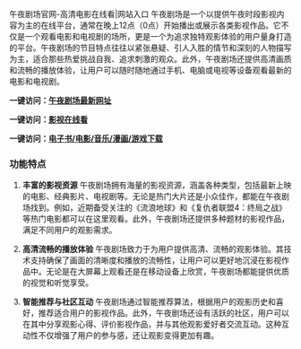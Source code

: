 午夜剧场官网-高清电影在线看|网站入口
午夜剧场是一个以提供午夜时段影视内容为主的在线平台，通常在晚上12点（0点）开始播出或展示各类影视作品。它不仅是一个观看电影和电视剧的场所，更是一个为追求独特观影体验的用户量身打造的平台。午夜剧场的节目特点往往以紧张悬疑、引人入胜的情节和深刻的人物描写为主，适合那些热爱挑战自我、追求刺激的观众。此外，午夜剧场还提供高清画质和流畅的播放体验，让用户可以随时随地通过手机、电脑或电视等设备观看最新的电影和电视剧。

<p><strong>一键访问：</strong><a href="https://www.rymdh.com/sites/14398.html" target="_blank" ><strong>午夜剧场最新网址</strong></a></p>
<p><strong>一键访问：</strong><a href="https://www.rymdh.com/favorites/yingshi" target="_blank" ><strong>影视在线看</strong></a></p>
<p><strong>一键访问：</strong><a href="https://wangpanziyuan.pages.dev/" target="_blank" ><strong>电子书/电影/音乐/漫画/游戏下载</strong></a></p>

### 功能特点
1. **丰富的影视资源**
   午夜剧场拥有海量的影视资源，涵盖各种类型，包括最新上映的电影、经典影片、电视剧等。无论是热门大片还是小众佳作，都能在午夜剧场找到。例如，近期备受关注的《流浪地球》和《复仇者联盟4：终局之战》等热门电影都可以在这里观看。此外，午夜剧场还提供多种题材的影视作品，满足不同用户的观影需求。

2. **高清流畅的播放体验**
   午夜剧场致力于为用户提供高清、流畅的观影体验。其技术支持确保了画面的清晰度和播放的流畅性，让用户可以更好地沉浸在影视作品中。无论是在大屏幕上观看还是在移动设备上欣赏，午夜剧场都能提供优质的视觉和听觉享受。

3. **智能推荐与社区互动**
   午夜剧场通过智能推荐算法，根据用户的观影历史和喜好，推荐适合用户的影视作品。此外，午夜剧场还设有活跃的社区，用户可以在其中分享观影心得、评价影视作品，并与其他观影爱好者交流互动。这种互动性不仅增强了用户的参与感，还让观影变得更加有趣。

